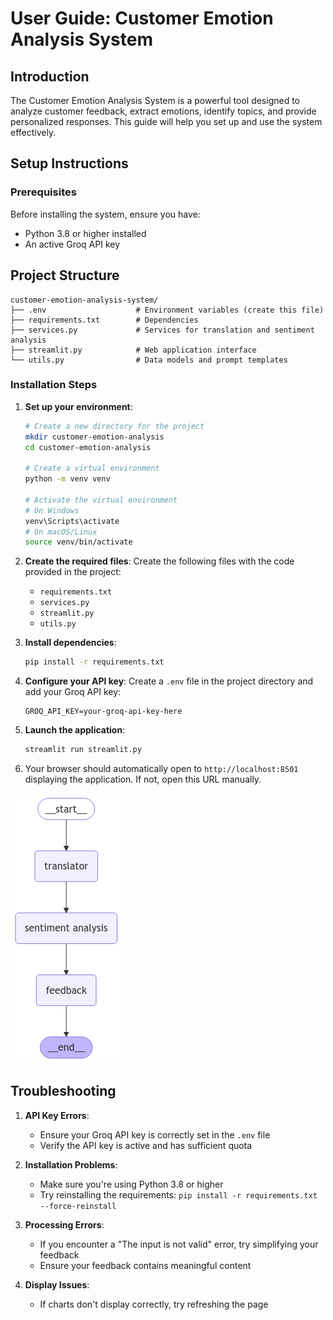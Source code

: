 # User Guide: Customer Emotion Analysis System

## Introduction

The Customer Emotion Analysis System is a powerful tool designed to analyze customer feedback, extract emotions, identify topics, and provide personalized responses. This guide will help you set up and use the system effectively.

## Setup Instructions

### Prerequisites
Before installing the system, ensure you have:
- Python 3.8 or higher installed
- An active Groq API key

## Project Structure

```
customer-emotion-analysis-system/
├── .env                    # Environment variables (create this file)
├── requirements.txt        # Dependencies
├── services.py             # Services for translation and sentiment analysis
├── streamlit.py            # Web application interface
└── utils.py                # Data models and prompt templates
```

### Installation Steps

1. **Set up your environment**:
   ```bash
   # Create a new directory for the project
   mkdir customer-emotion-analysis
   cd customer-emotion-analysis
   
   # Create a virtual environment
   python -m venv venv
   
   # Activate the virtual environment
   # On Windows
   venv\Scripts\activate
   # On macOS/Linux
   source venv/bin/activate
   ```

2. **Create the required files**:
   Create the following files with the code provided in the project:
   - `requirements.txt`
   - `services.py`
   - `streamlit.py`
   - `utils.py`

3. **Install dependencies**:
   ```bash
   pip install -r requirements.txt
   ```

4. **Configure your API key**:
   Create a `.env` file in the project directory and add your Groq API key:
   ```
   GROQ_API_KEY=your-groq-api-key-here
   ```

5. **Launch the application**:
   ```bash
   streamlit run streamlit.py
   ```

6. Your browser should automatically open to `http://localhost:8501` displaying the application. If not, open this URL manually.

![workflow](output.png)

## Troubleshooting
1. **API Key Errors**:
   - Ensure your Groq API key is correctly set in the `.env` file
   - Verify the API key is active and has sufficient quota

2. **Installation Problems**:
   - Make sure you're using Python 3.8 or higher
   - Try reinstalling the requirements: `pip install -r requirements.txt --force-reinstall`

3. **Processing Errors**:
   - If you encounter a "The input is not valid" error, try simplifying your feedback
   - Ensure your feedback contains meaningful content

4. **Display Issues**:
   - If charts don't display correctly, try refreshing the page

